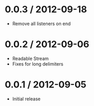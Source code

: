 0.0.3 / 2012-09-18
==================

  * Remove all listeners on end

0.0.2 / 2012-09-06
==================

  * Readable Stream
  * Fixes for long delimiters

0.0.1 / 2012-09-05
==================

  * Initial release
